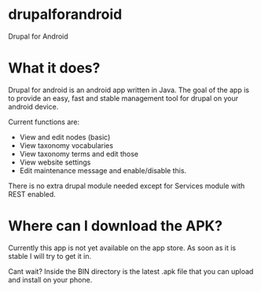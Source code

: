 drupalforandroid
================

Drupal for Android

What it does?
=============

Drupal for android is an android app written in Java.
The goal of the app is to provide an easy, fast and stable management tool for drupal on your android device.

Current functions are:
- View and edit nodes (basic)
- View taxonomy vocabularies
- View taxonomy terms and edit those
- View website settings
- Edit maintenance message and enable/disable this.

There is no extra drupal module needed except for Services module with REST enabled.

Where can I download the APK?
=============================

Currently this app is not yet available on the app store.
As soon as it is stable I will try to get it in.

Cant wait? 
Inside the BIN directory is the latest .apk file that you can upload and install on your phone.
